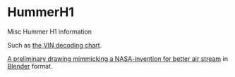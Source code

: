 # HummerH1
Misc Hummer H1 information

Such as [the VIN decoding chart](VIN.md).

[A preliminary drawing mimmicking a NASA-invention for better air stream](grilleFlathodetFresest%C3%A5l.blend) in [Blender](blender.org) format.
